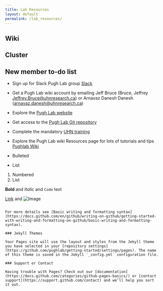 ```yaml
---
title: Lab Resources
layout: default
permalink: /lab_resources/
---
```

## Wiki

## Cluster

## New member to-do list

- Sign up for Slack Pugh Lab group [Slack](https://slack.com/intl/en-ca/)
- Get a Pugh Lab wiki account by emailing Jeff Bruce (Bruce, Jeffrey <Jeffrey.Bruce@uhnresearch.ca>) or Arnavaz Danesh Danesh  (<arnavaz.danesh@uhnresearch.ca>)
- Explore the [Pugh Lab website](http://www.pughlab.org/)
- Get access to the [Pugh Lab Git repository](https://github.com/pughlab)
- Complete the mandatory [UHN training](https://mylearning-uhn.sumtotal.host)
- Explore the Pugh Lab wiki Resources page for lots of tutorials and tips [Pughlab Wiki](https://www.pmgenomics.ca/pughlabwiki/doku.php?id=start)




- Bulleted
- List

1. Numbered
2. List

**Bold** and _Italic_ and `Code` text

[Link](url) and ![Image](src)
```

For more details see [Basic writing and formatting syntax](https://docs.github.com/en/github/writing-on-github/getting-started-with-writing-and-formatting-on-github/basic-writing-and-formatting-syntax).

### Jekyll Themes

Your Pages site will use the layout and styles from the Jekyll theme you have selected in your [repository settings](https://github.com/pughlab/getting-started/settings/pages). The name of this theme is saved in the Jekyll `_config.yml` configuration file.

### Support or Contact

Having trouble with Pages? Check out our [documentation](https://docs.github.com/categories/github-pages-basics/) or [contact support](https://support.github.com/contact) and we’ll help you sort it out.
